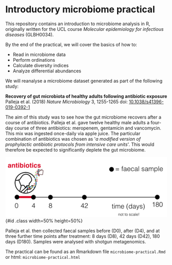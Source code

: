 # Introductory microbiome practical

This repository contains an introduction to microbiome analysis in R, originally written for the UCL course *Molecular epidemiology for infectious diseases* (GLBH0034).

By the end of the practical, we will cover the basics of how to: 

* Read in microbiome data 
* Perform ordinations 
* Calculate diversity indices
* Analyze differential abundances 

We will reanalyse a microbiome dataset generated as part of the following study:

**Recovery of gut microbiota of healthy adults following antibiotic exposure**
Palleja et al. (2018) *Nature Microbiology* 3, 1255-1265
doi: [10.1038/s41396-019-0392-1](https://doi.org/10.1038/s41396-019-0392-1)

The aim of this study was to see how the gut microbiome recovers after a course of antibiotics. Palleja et al. gave twelve healthy male adults a four-day course of three antibiotics: meropenem, gentamicin and vancomycin. This mix was ingested once-daily via apple juice. The particular combination of antibiotics was chosen as '*a modified version of prophylactic antibiotic protocols from intensive care units*'. This would therefore be expected to significantly deplete the gut microbiome. 

![**The study design.**](data/palleja-study-design.png){#id .class width=50% height=50%}

Palleja et al. then collected faecal samples before (D0), after (D4), and at three further time points after treatment: 8 days (D8), 42 days (D42), 180 days (D180). Samples were analysed with shotgun metagenomics. 

The practical can be found as an Rmarkdown file `microbiome-practical.Rmd` or html: `microbiome-practical.html`
